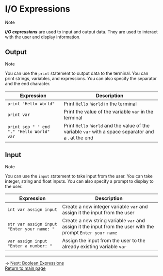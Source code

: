 # I/O Expressions
> [!NOTE]
> ***I/O expressions*** are used to input and output data. They are used to interact with the user and display information.

## Output
> [!NOTE]
> You can use the `print` statement to output data to the terminal. You can print strings, variables, and expressions. You can also specify the separator and the end character.

| Expression | Description |
|---|---|
| `print "Hello World"` | Print `Hello World` in the terminal |
| `print var` | Print the value of the variable `var` in the terminal |
| `print sep " " end "." "Hello World" var` | Print `Hello World` and the value of the variable `var` with a space separator and a . at the end |


## Input
> [!NOTE]
> You can use the `input` statement to take input from the user. You can take integer, string and float inputs. You can also specify a prompt to display to the user.

| Expression | Description |
|---|---|
| `int var assign input` | Create a new integer variable `var` and assign it the input from the user |
| `str var assign input "Enter your name: "` | Create a new string variable `var` and assign it the input from the user with the prompt `Enter your name` |
| `var assign input "Enter a number: "` | Assign the input from the user to the already existing variable `var` |

---

-> [Next: Boolean Expressions](boolean_expressions.md)\
[Return to main page](README.md)